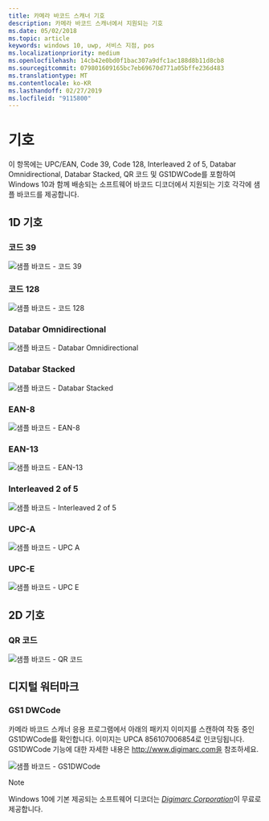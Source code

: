 ```yaml
---
title: 카메라 바코드 스캐너 기호
description: 카메라 바코드 스캐너에서 지원되는 기호
ms.date: 05/02/2018
ms.topic: article
keywords: windows 10, uwp, 서비스 지점, pos
ms.localizationpriority: medium
ms.openlocfilehash: 14cb42e0bd0f1bac307a9dfc1ac188d8b11d8cb8
ms.sourcegitcommit: 079801609165bc7eb69670d771a05bffe236d483
ms.translationtype: MT
ms.contentlocale: ko-KR
ms.lasthandoff: 02/27/2019
ms.locfileid: "9115800"
---
```

# <a name="symbologies"></a>기호
이 항목에는 UPC/EAN, Code 39, Code 128, Interleaved 2 of 5, Databar Omnidirectional, Databar Stacked, QR 코드 및 GS1DWCode를 포함하여 Windows 10과 함께 배송되는 소프트웨어 바코드 디코더에서 지원되는 기호 각각에 샘플 바코드를 제공합니다.

## <a name="1d-symbologies"></a>1D 기호

### <a name="code-39"></a>코드 39
![샘플 바코드 - 코드 39](images/pos/sample-barcode-code39.png)

### <a name="code-128"></a>코드 128
![샘플 바코드 - 코드 128](images/pos/sample-barcode-code128.png)

### <a name="databar-omnidirectional"></a>Databar Omnidirectional
![샘플 바코드 - Databar Omnidirectional](images/pos/sample-barcode-databar-omnidirectional.png) 
### <a name="databar-stacked"></a>Databar Stacked
![샘플 바코드 - Databar Stacked](images/pos/sample-barcode-databar-stacked.png)

### <a name="ean-8"></a>EAN-8
![샘플 바코드 - EAN-8](images/pos/sample-barcode-ean8.png)

### <a name="ean-13"></a>EAN-13
![샘플 바코드 - EAN-13](images/pos/sample-barcode-ean13.png)

### <a name="interleaved-2-of-5"></a>Interleaved 2 of 5
![샘플 바코드 - Interleaved 2 of 5](images/pos/sample-barcode-interleaved-2-of-5.png)

### <a name="upc-a"></a>UPC-A
![샘플 바코드 - UPC A](images/pos/sample-barcode-upca.png)

### <a name="upc-e"></a>UPC-E
![샘플 바코드 - UPC E](images/pos/sample-barcode-upce.png)

## <a name="2d-symbologies"></a>2D 기호
### <a name="qr-code"></a>QR 코드
![샘플 바코드 - QR 코드](images/pos/sample-barcode-qrcode.png)

## <a name="digital-watermark"></a>디지털 워터마크
### <a name="gs1-dwcode"></a>GS1 DWCode

카메라 바코드 스캐너 응용 프로그램에서 아래의 패키지 이미지를 스캔하여 작동 중인 GS1DWCode를 확인합니다.  이미지는 UPCA 856107006854로 인코딩됩니다.  GS1DWCode 기능에 대한 자세한 내용은 http://www.digimarc.com을 참조하세요.

![샘플 바코드 - GS1DWCode](images/pos/rice-box-v7.jpg)

> [!NOTE]
> Windows 10에 기본 제공되는 소프트웨어 디코더는  [*Digimarc Corporation*](https://www.digimarc.com/)이 무료로 제공합니다.
